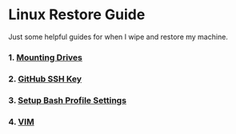 # Linux Restore Guide

Just some helpful guides for when I wipe and restore my machine.

### 1. <a href="./MountingDrives.md">Mounting Drives</a>
### 2. <a href="./GitHub.md">GitHub SSH Key</a>
### 3. <a href="./BashProfile.md">Setup Bash Profile Settings</a>
### 4. <a href="./Vim.md">VIM</a>